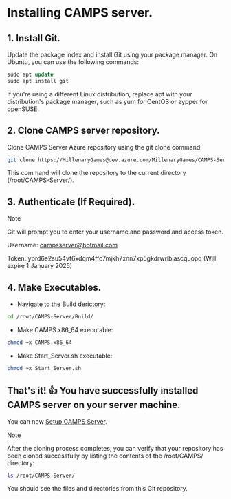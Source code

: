 # Installing CAMPS server.

## 1. Install Git.
Update the package index and install Git using your package manager. On Ubuntu, you can use the following commands:
```sql
sudo apt update
sudo apt install git
```
If you're using a different Linux distribution, replace apt with your distribution's package manager, such as yum for CentOS or zypper for openSUSE.

## 2. Clone CAMPS server repository.
Clone CAMPS Server Azure repository using the git clone command:
```bash
git clone https://MillenaryGames@dev.azure.com/MillenaryGames/CAMPS-Server/_git/CAMPS-Server
```
This command will clone the repository to the current directory (/root/CAMPS-Server/).

## 3. Authenticate (If Required).
> [!NOTE]
> Git will prompt you to enter your username and password and access token.
> 
> Username: campsserver@hotmail.com
> 
> Token: yprd6e2su54vf6xdqm4ffc7mjkh7xnn7xp5gkdrwrlbiascquopq (Will expire 1 January 2025)

## 4. Make Executables.
- Navigate to the Build derictory: 
```bash
cd /root/CAMPS-Server/Build/
```
- Make CAMPS.x86_64 executable:
```bash
chmod +x CAMPS.x86_64
```
- Make Start_Server.sh executable:
```bash
chmod +x Start_Server.sh
```

## That's it! :+1: You have successfully installed CAMPS server on your server machine.
You can now [Setup CAMPS Server](https://github.com/MillenaryMan/CAMPS-Server/blob/main/Setup%20Server.md).

> [!NOTE]
> After the cloning process completes, you can verify that your repository has been cloned successfully by listing the contents of the /root/CAMPS/ directory:
```bash
ls /root/CAMPS-Server/
```
You should see the files and directories from this Git repository.

